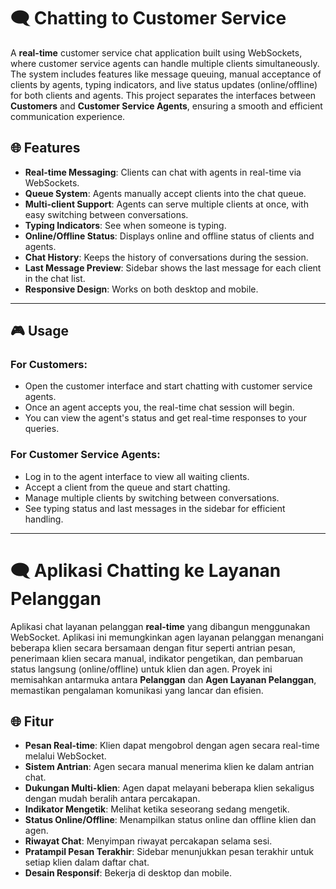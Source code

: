 # 🗨️ Chatting to Customer Service

A **real-time** customer service chat application built using WebSockets, where customer service agents can handle multiple clients simultaneously. The system includes features like message queuing, manual acceptance of clients by agents, typing indicators, and live status updates (online/offline) for both clients and agents. This project separates the interfaces between **Customers** and **Customer Service Agents**, ensuring a smooth and efficient communication experience.

## 🌐 Features
- **Real-time Messaging**: Clients can chat with agents in real-time via WebSockets.
- **Queue System**: Agents manually accept clients into the chat queue.
- **Multi-client Support**: Agents can serve multiple clients at once, with easy switching between conversations.
- **Typing Indicators**: See when someone is typing.
- **Online/Offline Status**: Displays online and offline status of clients and agents.
- **Chat History**: Keeps the history of conversations during the session.
- **Last Message Preview**: Sidebar shows the last message for each client in the chat list.
- **Responsive Design**: Works on both desktop and mobile.

---

## 🎮 Usage

### For **Customers**:
- Open the customer interface and start chatting with customer service agents.
- Once an agent accepts you, the real-time chat session will begin.
- You can view the agent's status and get real-time responses to your queries.

### For **Customer Service Agents**:
- Log in to the agent interface to view all waiting clients.
- Accept a client from the queue and start chatting.
- Manage multiple clients by switching between conversations.
- See typing status and last messages in the sidebar for efficient handling.

---

# 🗨️ Aplikasi Chatting ke Layanan Pelanggan

Aplikasi chat layanan pelanggan **real-time** yang dibangun menggunakan WebSocket. Aplikasi ini memungkinkan agen layanan pelanggan menangani beberapa klien secara bersamaan dengan fitur seperti antrian pesan, penerimaan klien secara manual, indikator pengetikan, dan pembaruan status langsung (online/offline) untuk klien dan agen. Proyek ini memisahkan antarmuka antara **Pelanggan** dan **Agen Layanan Pelanggan**, memastikan pengalaman komunikasi yang lancar dan efisien.

## 🌐 Fitur
- **Pesan Real-time**: Klien dapat mengobrol dengan agen secara real-time melalui WebSocket.
- **Sistem Antrian**: Agen secara manual menerima klien ke dalam antrian chat.
- **Dukungan Multi-klien**: Agen dapat melayani beberapa klien sekaligus dengan mudah beralih antara percakapan.
- **Indikator Mengetik**: Melihat ketika seseorang sedang mengetik.
- **Status Online/Offline**: Menampilkan status online dan offline klien dan agen.
- **Riwayat Chat**: Menyimpan riwayat percakapan selama sesi.
- **Pratampil Pesan Terakhir**: Sidebar menunjukkan pesan terakhir untuk setiap klien dalam daftar chat.
- **Desain Responsif**: Bekerja di desktop dan mobile.
